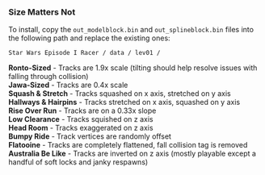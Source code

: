 ### Size Matters Not

To install, copy the `out_modelblock.bin` and `out_splineblock.bin` files into the following path and replace the existing ones:

`Star Wars Episode I Racer / data / lev01 / `

**Ronto-Sized** - Tracks are 1.9x scale (tilting should help resolve issues with falling through collision)  
**Jawa-Sized** - Tracks are 0.4x scale  
**Squash & Stretch** - Tracks squashed on x axis, stretched on y axis  
**Hallways & Hairpins** - Tracks stretched on x axis, squashed on y axis  
**Rise Over Run** - Tracks are on a 0.33x slope  
**Low Clearance** - Tracks squished on z axis  
**Head Room** - Tracks exaggerated on z axis  
**Bumpy Ride** - Track vertices are randomly offset  
**Flatooine** - Tracks are completely flattened, fall collision tag is removed  
**Australia Be Like** - Tracks are inverted on z axis (mostly playable except a handful of soft locks and janky respawns)  